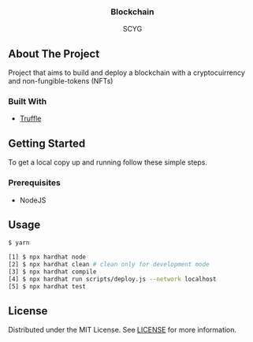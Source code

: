 <p align="center">
  <h3 align="center">Blockchain</h3>
  <p align="center">
  SCYG
</p>

## About The Project

Project that aims to build and deploy a blockchain with a cryptocuirrency and non-fungible-tokens (NFTs)

### Built With

* [Truffle](https://trufflesuite.com/)

## Getting Started

To get a local copy up and running follow these simple steps.

### Prerequisites

* NodeJS

## Usage

```bash
$ yarn

[1] $ npx hardhat node
[2] $ npx hardhat clean # clean only for development mode
[3] $ npx hardhat compile
[4] $ npx hardhat run scripts/deploy.js --network localhost
[5] $ npx hardhat test
```

## License

Distributed under the MIT License. See [LICENSE](../LICENSE) for more information.

